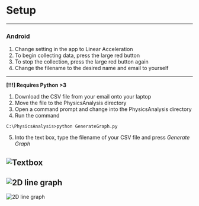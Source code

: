 
# Setup
------------------------------
### Android
1. Change setting in the app to Linear Acceleration
2. To begin collecting data, press the large red button
3. To stop the collection, press the large red button again
4. Change the filename to the desired name and email to yourself
---------------------------------------

**[!!!] Requires Python >3**

1. Download the CSV file from your email onto your laptop
2. Move the file to the PhysicsAnalysis directory
3. Open a command prompt and change into the PhysicsAnalysis directory
4. Run the command

```
C:\PhysicsAnalysis>python GenerateGraph.py
```

5. Into the text box, type the filename of your CSV file and press *Generate Graph*


![Textbox](https://github.com/jonaylor89/PhysicsAnalysis/blob/master/Images/Textbox.png)
-----------------------------------
![2D line graph](https://github.com/jonaylor89/PhysicsAnalysis/blob/master/Images/2Dgraph.png)
-------------------------------------
![2D line graph](https://github.com/jonaylor89/PhysicsAnalysis/blob/master/Images/3Dgraph.png)
